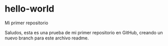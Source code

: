 # hello-world
Mi primer repositorio

Saludos, esta es una prueba de mi primer repositorio en GitHub, 
creando un nuevo branch para este archivo readme.
